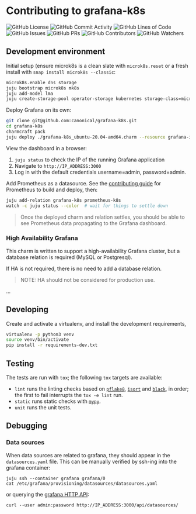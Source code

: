 # Contributing to grafana-k8s
![GitHub License](https://img.shields.io/github/license/canonical/grafana-k8s-operator)
![GitHub Commit Activity](https://img.shields.io/github/commit-activity/y/canonical/grafana-k8s-operator)
![GitHub Lines of Code](https://img.shields.io/tokei/lines/github/canonical/grafana-k8s-operator)
![GitHub Issues](https://img.shields.io/github/issues/canonical/grafana-k8s-operator)
![GitHub PRs](https://img.shields.io/github/issues-pr/canonical/grafana-k8s-operator)
![GitHub Contributors](https://img.shields.io/github/contributors/canonical/grafana-k8s-operator)
![GitHub Watchers](https://img.shields.io/github/watchers/canonical/grafana-k8s-operator?style=social)

## Development environment

Initial setup (ensure microk8s is a clean slate with `microk8s.reset` or a fresh install with `snap install microk8s --classic`:
```bash
microk8s.enable dns storage
juju bootstrap microk8s mk8s
juju add-model lma
juju create-storage-pool operator-storage kubernetes storage-class=microk8s-hostpath
```

Deploy Grafana on its own:
```bash
git clone git@github.com:canonical/grafana-k8s.git
cd grafana-k8s
charmcraft pack
juju deploy ./grafana-k8s_ubuntu-20.04-amd64.charm --resource grafana-image=ubuntu/grafana:latest --resource litestream-image=docker.io/litestream/litestream:0.4.0-beta.2
```

View the dashboard in a browser:
1. `juju status` to check the IP of the running Grafana application
2. Navigate to `http://IP_ADDRESS:3000`
3. Log in with the default credentials username=admin, password=admin.

Add Prometheus as a datasource. See the [contributing guide](https://github.com/canonical/prometheus-operator/blob/main/CONTRIBUTING.md)
for Prometheus to build and deploy, then:
```bash
juju add-relation grafana-k8s prometheus-k8s
watch -c juju status --color  # wait for things to settle down
```
> Once the deployed charm and relation settles, you should be able to see Prometheus data propagating to the Grafana dashboard.

### High Availability Grafana

This charm is written to support a high-availability Grafana cluster, but a database relation is required (MySQL or Postgresql).

If HA is not required, there is no need to add a database relation.

> NOTE: HA should not be considered for production use.

...

## Developing

Create and activate a virtualenv,
and install the development requirements,

```sh
virtualenv -p python3 venv
source venv/bin/activate
pip install -r requirements-dev.txt
```

## Testing

The tests are run with `tox`; the following `tox` targets are available:

* `lint` runs the linting checks based on [`pflake8`](https://flake8.pycqa.org/en/latest/), [`isort`](https://pypi.org/project/isort/) and [`black`](https://github.com/psf/black), in order; the first to fail interrupts the `tox -e lint` run.
* `static` runs static checks with [`mypy`](http://mypy-lang.org/).
* `unit` runs the unit tests.

## Debugging
### Data sources
When data sources are related to grafana, they should appear in the
`datasources.yaml` file. This can be manually verified by ssh-ing into the
grafana container:

```shell
juju ssh --container grafana grafana/0
cat /etc/grafana/provisioning/datasources/datasources.yaml
```

or querying the
[grafana HTTP API](https://grafana.com/docs/grafana/latest/http_api/):
```shell
curl --user admin:password http://IP_ADDRESS:3000/api/datasources/
```
